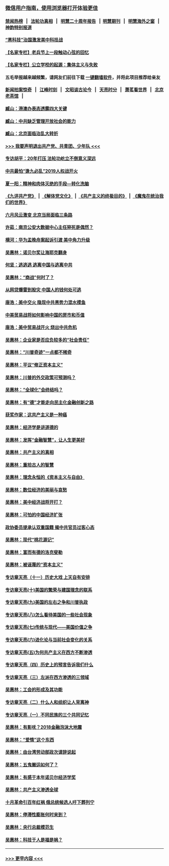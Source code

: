 ### [微信用户指南，使用浏览器打开体验更佳](https://github.com/gfw-breaker/banned-news1/blob/master/indexes/wechat-guide.md?t=0)
#### [禁闻热榜](热点新闻.md?t=0)  &nbsp;&nbsp;|&nbsp;&nbsp; [法轮功真相](https://github.com/gfw-breaker/truth/blob/master/README.md?t=0) &nbsp;&nbsp;|&nbsp;&nbsp; [明慧二十周年报告](https://github.com/gfw-breaker/mh-reports/blob/master/README.md?t=0) &nbsp;&nbsp;|&nbsp;&nbsp;[明慧期刊](https://github.com/gfw-breaker/mh-qikan) &nbsp;&nbsp;|&nbsp;&nbsp; [明慧海外之窗](https://github.com/gfw-breaker/mh-news/blob/master/README.md?t=0) &nbsp;&nbsp;|&nbsp;&nbsp; [神韵特别报道](https://github.com/gfw-breaker/mh-news/blob/master/shenyun.md?t=0)
#### [“黑科技”治国激发美中科技战](../pages/nsc423/n11638056.md?t=02051233) 
#### [【名家专栏】老兵节上一段触动心弦的回忆](../pages/nsc423/n11646016.md?t=02051233) 
#### [【名家专栏】公立学校的起源：集体主义与失败](../pages/nsc423/n11601833.md?t=02051233) 
#### 五毛举报越来越频繁，请网友们前往下载 [一键翻墙软件](https://github.com/gfw-breaker/ssr-accounts)，并将此项目推荐给亲友
#### [新闻拍案惊奇](https://github.com/gfw-breaker/banned-news1/blob/master/pages/link4.md) &nbsp;&nbsp;|&nbsp;&nbsp; [江峰时刻](https://github.com/gfw-breaker/banned-news1/blob/master/pages/link4.md) &nbsp;&nbsp;|&nbsp;&nbsp; [文昭谈古论今](https://github.com/gfw-breaker/banned-news1/blob/master/pages/link4.md) &nbsp;&nbsp;|&nbsp;&nbsp; [天亮时分](https://github.com/gfw-breaker/banned-news1/blob/master/pages/link4.md) &nbsp;&nbsp;|&nbsp;&nbsp; [萧茗看世界](https://github.com/gfw-breaker/banned-news1/blob/master/pages/link4.md) &nbsp;&nbsp;|&nbsp;&nbsp; [北京老茶馆](https://github.com/gfw-breaker/banned-news1/blob/master/pages/link4.md) &nbsp;&nbsp;|&nbsp;&nbsp; 
#### [臧山：港澳办表态透露四大关键](../pages/nsc423/n11421628.md?t=02051233) 
#### [臧山：中共缺乏管理开放社会的能力](../pages/nsc423/n11407457.md?t=02051233) 
#### [臧山：北京面临治乱大转折](../pages/nsc423/n11406895.md?t=02051233) 
#### [>>> 我要声明退出共产党、共青团、少年队 <<<](https://github.com/begood0513/goodnews/blob/master/quit/letter.md) 
#### [专访胡平：20年打压 法轮功屹立不倒意义深远](../pages/nsc423/n11398800.md?t=02051233) 
#### [中共最怕“逢九必乱”2019人权战开火](../pages/nsc423/n11385248.md?t=02051233) 
#### [夏一阳：精神和肉体灭绝的手段—转化洗脑](../pages/nsc423/n11368250.md?t=02051233) 
#### [《九评共产党》](https://github.com/begood0513/9ping.md/blob/master/README.md) &nbsp;|&nbsp; [《解体党文化》](../../../../jtdwh.md/blob/master/README.md)  &nbsp;|&nbsp; [《共产主义的终极目的》](../../../../gczydzjmd.md/blob/master/README.md) &nbsp;|&nbsp; [《魔鬼在统治我们的世界》](../../../../mgztzwmdsj.md/blob/master/README.md) 
#### [六月风云激变 北京当局面临三条路](../pages/nsc423/n11313668.md?t=02051233) 
#### [许茹：南京公安大数据中心主任猝死是偶然？](../pages/nsc423/n11064744.md?t=02051233) 
#### [横河：华为孟晚舟案起诉引渡 美中角力升级](../pages/nsc423/n11027230.md?t=02051233) 
#### [吴惠林：诺贝尔奖让海耶克翻身](../pages/nsc423/n10890049.md?t=02051233) 
#### [何坚：逃逃逃 逃离中国与逃离中共](../pages/nsc423/n10592891.md?t=02051233) 
#### [吴惠林：“商战”何时了？](../pages/nsc423/n10573558.md?t=02051233) 
#### [从网贷爆雷到股灾 中国人的钱何处可逃](../pages/nsc423/n10572800.md?t=02051233) 
#### [唐浩：美中交火 隐现中共黑势力混水摸鱼](../pages/nsc423/n10544040.md?t=02051233) 
#### [中美贸易战将如何影响中国的房市和币值](../pages/nsc423/n10543697.md?t=02051233) 
#### [唐浩：美中贸易战开火 烧出中共危机](../pages/nsc423/n10540126.md?t=02051233) 
#### [吴惠林：企业家是否应负较多的“社会责任”](../pages/nsc423/n10535022.md?t=02051233) 
#### [吴惠林：“川普奇迹”一点都不稀奇](../pages/nsc423/n10512808.md?t=02051233) 
#### [吴惠林：平议“修正资本主义”](../pages/nsc423/n10495724.md?t=02051233) 
#### [吴惠林：川普的外交政策可预测吗？](../pages/nsc423/n10462387.md?t=02051233) 
#### [吴惠林：“全球化”会终结吗？](../pages/nsc423/n10452838.md?t=02051233) 
#### [吴惠林：有“德”才能走向民主化金融创新之路](../pages/nsc423/n10432292.md?t=02051233) 
#### [获奖作家：这共产主义是一种癌](../pages/nsc423/n10431541.md?t=02051233) 
#### [吴惠林：经济学是讲道德的](../pages/nsc423/n10398014.md?t=02051233) 
#### [吴惠林：发挥“金融智慧”，让人生更美好](../pages/nsc423/n10375019.md?t=02051233) 
#### [吴惠林：共产主义的真相](../pages/nsc423/n10351394.md?t=02051233) 
#### [吴惠林：重拾古人的智慧](../pages/nsc423/n10337691.md?t=02051233) 
#### [吴惠林：理念永恒的《资本主义与自由》](../pages/nsc423/n10316274.md?t=02051233) 
#### [吴惠林：数位经济的美丽与哀愁](../pages/nsc423/n10292946.md?t=02051233) 
#### [吴惠林：美中经济战将开打？](../pages/nsc423/n10258825.md?t=02051233) 
#### [吴惠林：可怕的中国经济扩张](../pages/nsc423/n10219147.md?t=02051233) 
#### [政协委员提承认双重国籍 揭中共官员过客心态](../pages/nsc423/n10208809.md?t=02051233) 
#### [吴惠林：现代“桃花源记”](../pages/nsc423/n10185234.md?t=02051233) 
#### [吴惠林：富而有德的洛克斐勒](../pages/nsc423/n10142264.md?t=02051233) 
#### [吴惠林：被诬蔑的“资本主义”](../pages/nsc423/n10124816.md?t=02051233) 
#### [专访章天亮（十一）历史大戏 上天自有安排](../pages/nsc423/n10094905.md?t=02051233) 
#### [专访章天亮(十)美国的繁荣与建国理念的联系](../pages/nsc423/n10094899.md?t=02051233) 
#### [专访章天亮(九)美国的左右之争和川普执政](../pages/nsc423/n10094889.md?t=02051233) 
#### [专访章天亮(八)怎么看待美国的一些社会现象](../pages/nsc423/n10094857.md?t=02051233) 
#### [专访章天亮(七)传统与现代——美国价值之争](../pages/nsc423/n10093140.md?t=02051233) 
#### [专访章天亮(六)进化论与当前社会变化的关系](../pages/nsc423/n10092036.md?t=02051233) 
#### [专访章天亮(五)为何共产主义在西方不断渗透](../pages/nsc423/n10083620.md?t=02051233) 
#### [专访章天亮（四）历史上的预言告诉我们什么](../pages/nsc423/n10083606.md?t=02051233) 
#### [专访章天亮（三）左派在西方渗透的三领域](../pages/nsc423/n10081115.md?t=02051233) 
#### [吴惠林：工会的形成及其功能](../pages/nsc423/n10080633.md?t=02051233) 
#### [专访章天亮（二）什么人和组织让人背离神](../pages/nsc423/n10076637.md?t=02051233) 
#### [专访章天亮（一）不同民族的三个共同记忆](../pages/nsc423/n10074188.md?t=02051233) 
#### [吴惠林：有影呒？2018金融泡沫大地震](../pages/nsc423/n10040534.md?t=02051233) 
#### [吴惠林：“爱情”这个东西](../pages/nsc423/n10019423.md?t=02051233) 
#### [吴惠林：由台湾劳动部政次请辞说起](../pages/nsc423/n9979679.md?t=02051233) 
#### [吴惠林：五鬼搬运如何了？](../pages/nsc423/n9925338.md?t=02051233) 
#### [吴惠林：有感于本年诺贝尔经济学奖](../pages/nsc423/n9871883.md?t=02051233) 
#### [吴惠林：共产主义渗透全球](../pages/nsc423/n9812748.md?t=02051233) 
#### [十月革命引百年红祸 俄总统候选人吁下葬列宁](../pages/nsc423/n9810182.md?t=02051233) 
#### [吴惠林：停滞性膨胀何时来到？](../pages/nsc423/n9764136.md?t=02051233) 
#### [吴惠林：央行总裁模范生](../pages/nsc423/n9728134.md?t=02051233) 
#### [吴惠林：科技于人是福是祸？](../pages/nsc423/n9672982.md?t=02051233) 

----
#### [ >>> 更早内容 <<< ](../indexes/nsc423-earlier.md)
